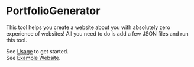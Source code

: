 # PortfolioGenerator

This tool helps you create a website about you with absolutely zero experience of websites! All you need to do is add a
few JSON files and run this tool.

See [Usage](./guide/Usage.md) to get started.\
See [Example Website](https://efekos.github.io/PortfolioGenerator).